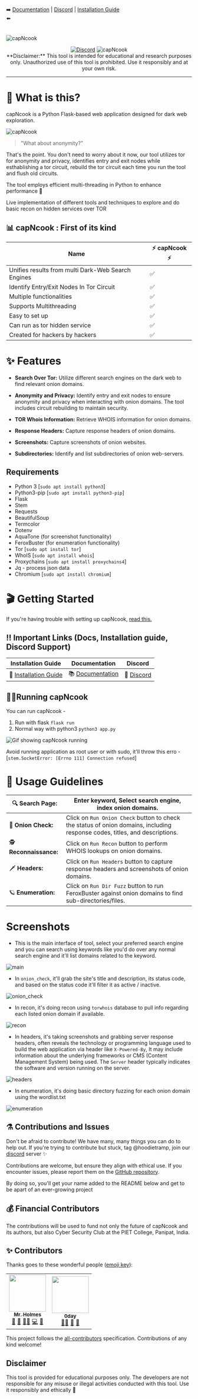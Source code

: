 <p align="center">

➡️
<a href="https://github.com/hoodietramp/wiki">Documentation</a> |
    <a href="https://discord.gg/QhHe7nNRSU">Discord</a> |
        <a href="https://github.com/hoodietramp/capNcook/wiki/Installation">Installation Guide</a>  
⬅️

<br>
  <img src="static/images/pictures_for_readme/capNcook.png" alt="capNcook">
</p>

<p align="center">
  <a href="https://discord.gg/QhHe7nNRSU"><img alt="Discord" src="https://img.shields.io/discord/1009084433472700489"></a>
    <img src="https://img.shields.io/badge/License-MIT-yellow.svg" alt="capNcook">

<br>
**Disclaimer:** This tool is intended for educational and research purposes only. Unauthorized use of this tool is prohibited. Use it responsibly and at your own risk.
</p>
<hr>

# 🤔 What is this?

capNcook is a Python Flask-based web application designed for dark web exploration. 

![capNcook](static/images/pictures_for_readme/main.png)

> "What about anonymity?"

That's the point. You don't need to worry about it now, our tool utilizes tor for anonymity and privacy, identifies entry and exit nodes while esthablishing a tor circuit, 
rebuild the tor circuit each time you run the tool and flush old circuits. 

The tool employs efficient multi-threading in Python to enhance performance 🚀 

Live implementation of different tools and techniques to explore and do basic recon on hidden services over TOR

## 📊 capNcook : First of its kind

| **Name**                                   | ⚡ capNcook ⚡ |
| ------------------------------------------ | -------------|
| Unifies results from multi Dark-Web Search Engines | ✅           |
| Identify Entry/Exit Nodes In Tor Circuit   | ✅           |
| Multiple functionalities                   | ✅           |
| Supports Multithreading                    | ✅           |
| Easy to set up                             | ✅           |
| Can run as tor hidden service              | ✅           |
| Created for hackers by hackers             | ✅           |

# ✨ Features

- **Search Over Tor:** Utilize different search engines on the dark web to find relevant onion domains.

- **Anonymity and Privacy:** Identify entry and exit nodes to ensure anonymity and privacy when interacting with onion domains. The tool includes circuit rebuilding to maintain security.

- **TOR Whois Information:** Retrieve WHOIS information for onion domains.

- **Response Headers:** Capture response headers of onion domains.

- **Screenshots:** Capture screenshots of onion websites.

- **Subdirectories:** Identify and list subdirectories of onion web-servers.

## Requirements

- Python 3 [`sudo apt install python3`]
- Python3-pip [`sudo apt install python3-pip`]
- Flask
- Stem
- Requests
- BeautifulSoup
- Termcolor
- Dotenv
- AquaTone (for screenshot functionality)
- FeroxBuster (for enumeration functionality)
- Tor [`sudo apt install tor`]
- WhoIS [`sudo apt install whois`]
- Proxychains [`sudo apt install proxychains4`]
- Jq - process json data
- Chromium [`sudo apt install chromium`]

# 🎬 Getting Started

If you're having trouble with setting up capNcook, [read this.](https://github.com/hoodietramp/capNcook/wiki/Common-Issues-&-Their-Solutions)

## ‼️ Important Links (Docs, Installation guide, Discord Support)

| Installation Guide                                                          | Documentation                                             | Discord                                     |
| --------------------------------------------------------------------------- | --------------------------------------------------------- | ------------------------------------------- |
| 📖 [Installation Guide](https://github.com/hoodietramp/capNcook/wiki/Installation) | 📚 [Documentation](https://github.com/hoodietramp/capNcook/wiki) | 🦜 [Discord](https://discord.gg/QhHe7nNRSU) |

## 🏃‍♀️Running capNcook

You can run capNcook -

1. Run with flask `flask run`
2. Normal way with python3 `python3 app.py`

![Gif showing capNcook running](/static/images/pictures_for_readme/running.gif)

Avoid running application as root user or with sudo, it'll throw this erro - [`stem.SocketError: [Errno 111] Connection refused`]

# 🔭 Usage Guidelines

|🔍 **Search Page:** | Enter keyword, Select search engine, index onion domains.|
|------------------- |------------------------------------------------------------------------------------------|
|🧅 **Onion Check:** | Click on `Run Onion Check` button to check the status of onion domains, including response codes, titles, and descriptions.|
|🕵️ **Reconnaissance:** | Click on `Run Recon` button to perform WHOIS lookups on onion domains.|
|🗡 **Headers:** | Click on `Run Headers` button to capture response headers and screenshots of onion domains.|
|🪐 **Enumeration:** | Click on `Run Dir Fuzz` button to run FeroxBuster against onion domains to find sub-directories/files.|

# Screenshots

- This is the main interface of tool, select your preferred search engine and you can search using keywords like you'd do over any normal search engine and it'll list domains related to the keyword.

![main](static/images/pictures_for_readme/main.png)

- In `onion_check`, it'll grab the site's title and description, its status code, and based on the status code it'll filter it as active / inactive.

![onion_check](static/images/pictures_for_readme/onion_check.png)

- In recon, it's doing recon using `torwhois` database to pull info regarding each listed onion domain if available.

![recon](static/images/pictures_for_readme/recon.png)

- In headers, it's taking screenshots and grabbing server response headers, often reveals the technology or programming language used to build the web application via header like `X-Powered-By`, It may include information about the underlying frameworks or CMS (Content Management System) being used. The `Server` header typically indicates the software and version running on the server.

![headers](static/images/pictures_for_readme/headers.png)

- In enumeration, it's doing basic directory fuzzing for each onion domain using the wordlist.txt

![enumeration](static/images/pictures_for_readme/enumeration.png)

## ⚗️ Contributions and Issues

Don't be afraid to contribute! We have many, many things you can do to help out. If you're trying to contribute but stuck, tag @hoodietramp, join our [discord](https://discord.gg/QhHe7nNRSU) server ✨

Contributions are welcome, but ensure they align with ethical use. If you encounter issues, please report them on the [GitHub repository](https://github.com/hoodietramp/capNcook/issues).

By doing so, you'll get your name added to the README below and get to be apart of an ever-growing project

## 💰 Financial Contributors

The contributions will be used to fund not only the future of capNcook and its authors, but also Cyber Security Club at the PIET College, Panipat, India.

## ✨ Contributors

Thanks goes to these wonderful people ([emoji key](https://allcontributors.org/docs/en/emoji-key)):

<!-- ALL-CONTRIBUTORS-LIST:START - Do not remove or modify this section -->
<!-- prettier-ignore-start -->
<!-- markdownlint-disable -->
<table>
  <tr>
    <td align="center"><a href="https://github.com/holmes-py"><img src="https://avatars.githubusercontent.com/u/54495695?v=4" width="100px;" alt=""/><br /><sub><b>Mr. Holmes</b></sub></a><br /><a href="#design-holmes-py" title="Design">🎨</a> <a href="#maintenance-holmes-py" title="Maintenance">🚧</a> <a href="#mentoring-holmes-py" title="Mentoring">🧑‍🏫</a> <a href="https://github.com/hoodietramp/capNcook/commits?author=holmes-py" title="Code">💻</a> <a href="#ideas-holmes-py" title="Ideas, Planning, & Feedback">🤔</a></td>
    <td align="center"><a href="https://github.com/0dayCTF"><img src="https://avatars.githubusercontent.com/u/44453666?v=4" width="100px;" alt=""/><br /><sub><b>0day</b></sub></a><br /><a href="#mentoring-0dayCTF" title="Mentoring">🧑‍🏫</a> <a href="#promotion-0dayCTF" title="Promotion">📣</a> <a href="#ideas-0dayCTF" title="Ideas, Planning, & Feedback">🤔</a></td>
  </tr>
</table>

<!-- markdownlint-restore -->
<!-- prettier-ignore-end -->

<!-- ALL-CONTRIBUTORS-LIST:END -->

This project follows the [all-contributors](https://github.com/all-contributors/all-contributors) specification. Contributions of any kind welcome!

## Disclaimer

This tool is provided for educational purposes only. The developers are not responsible for any misuse or illegal activities conducted with this tool. Use it responsibly and ethically 🙏